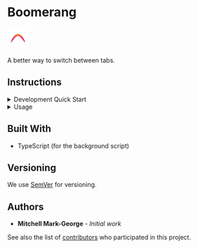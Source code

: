 # Boomerang

![Boomerang Logo](src/icons/Boomerang.png)

A better way to switch between tabs.


## Instructions

<details>
<summary>Development Quick Start</summary>

### Prerequisites

- Node.js (tested on v18)
- NPM (tested on v8.6.0)
- Chrome (>= v88), has only been tested here

Note: Even thought the extension uses the `webextension-pollyfill` library, it has currently only been tested on Chrome. However, it should work on other browsers like Firefox, Opera, Edge, etc.

### Clone Repo

```bash
git clone https://github.com/MitchellMarkGeorge/Boomerang
```

### Install Dependencies

```bash
npm install
```

### Start Dev Build

```bash
npm start
```

Note: For minified production build, use `npm run build` instead.

### Add To Chrome

- Open `chrome://extensions`
- Enable Development mode
- Click Load Unpacked button
- Navigate to repository
- Select `dist` directory

</details>
<details>
<summary>
Usage
</summary>

- To add items to the TabStack, click on the Boomerang browser action
- As of right now, it only supports 3 tabs at a time as a default, soon this will be customizable.
- Use `ctrl` + `Right` to go forward in the TabStack
- Use `ctrl` + `Left` to go backward in the TabStack
Note: For Mac, `cmd` is used instead of `ctrl`.

</details>

## Built With
- TypeScript (for the background script)

## Versioning

We use [SemVer](http://semver.org/) for versioning.

## Authors

- **Mitchell Mark-George** - _Initial work_

See also the list of [contributors](https://github.com/MitchellMarkGeorge/TabButler/contributors) who participated in this project.

<!-- ## Contributing

Please read [CONTRIBUTING.md] for details on our code of conduct, and the process for submitting pull requests to us. -->

<!-- ## License

This project is licensed under the MIT License - see the [LICENSE.txt](LICENSE.txt) file for details -->

